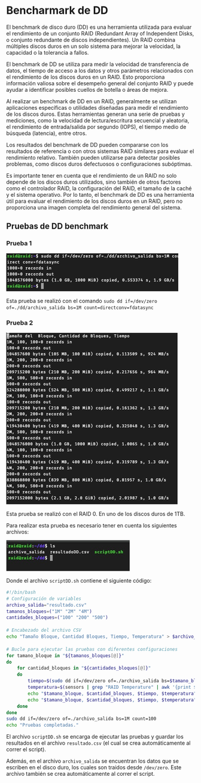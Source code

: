 # Bencharmark de DD

El benchmark de disco duro (DD) es una herramienta utilizada para evaluar el rendimiento de un conjunto RAID (Redundant Array of Independent Disks, o conjunto redundante de discos independientes). Un RAID combina múltiples discos duros en un solo sistema para mejorar la velocidad, la capacidad o la tolerancia a fallos.

El benchmark de DD se utiliza para medir la velocidad de transferencia de datos, el tiempo de acceso a los datos y otros parámetros relacionados con el rendimiento de los discos duros en un RAID. Esto proporciona información valiosa sobre el desempeño general del conjunto RAID y puede ayudar a identificar posibles cuellos de botella o áreas de mejora.

Al realizar un benchmark de DD en un RAID, generalmente se utilizan aplicaciones específicas o utilidades diseñadas para medir el rendimiento de los discos duros. Estas herramientas generan una serie de pruebas y mediciones, como la velocidad de lectura/escritura secuencial y aleatoria, el rendimiento de entrada/salida por segundo (IOPS), el tiempo medio de búsqueda (latencia), entre otros.

Los resultados del benchmark de DD pueden compararse con los resultados de referencia o con otros sistemas RAID similares para evaluar el rendimiento relativo. También pueden utilizarse para detectar posibles problemas, como discos duros defectuosos o configuraciones subóptimas.

Es importante tener en cuenta que el rendimiento de un RAID no solo depende de los discos duros utilizados, sino también de otros factores como el controlador RAID, la configuración del RAID, el tamaño de la caché y el sistema operativo. Por lo tanto, el benchmark de DD es una herramienta útil para evaluar el rendimiento de los discos duros en un RAID, pero no proporciona una imagen completa del rendimiento general del sistema.

## Pruebas de DD benchmark

### Prueba 1

![Prueba 1](./img/PruebaInicialDD.jpg)

Esta prueba se realizó con el comando `sudo dd if=/dev/zero of=./dd/archivo_salida bs=1M count=directconv=fdatasync`

### Prueba 2

![Prueba 2](./img/PruebaFinalDD.jpg)

Esta prueba se realizó con el RAID 0. En uno de los discos duros de 1TB.

Para realizar esta prueba es necesario tener en cuenta los siguientes archivos:

![ArchivosDD](./img/ArchivosNecesariosDD.jpg)

Donde el archivo `scriptDD.sh` contiene el siguiente código:

```bash
#!/bin/bash
# Configuración de variables
archivo_salida="resultado.csv"
tamanos_bloques=("1M" "2M" "4M")
cantidades_bloques=("100" "200" "500")

# Encabezado del archivo CSV
echo "Tamaño Bloque, Cantidad Bloques, Tiempo, Temperatura" > $archivo_salida

# Bucle para ejecutar las pruebas con diferentes configuraciones
for tamano_bloque in "${tamanos_bloques[@]}"
do
    for cantidad_bloques in "${cantidades_bloques[@]}"
    do
        tiempo=$(sudo dd if=/dev/zero of=./archivo_salida bs=$tamano_bloque count=$cantidad_bloques 2>&1 | grep "elapsed" | awk '{print $NF}')
        temperatura=$(sensors | grep "RAID Temperature" | awk '{print $3}')
        echo "$tamano_bloque, $cantidad_bloques, $tiempo, $temperatura"
        echo "$tamano_bloque, $cantidad_bloques, $tiempo, $temperatura" >> $archivo_salida
    done
done
sudo dd if=/dev/zero of=./archivo_salida bs=1M count=100
echo "Pruebas completadas."
```

El archivo `scriptDD.sh` se encarga de ejecutar las pruebas y guardar los resultados en el archivo `resultado.csv` (el cual se crea automáticamente al correr el script).

Además, en el archivo `archivo_salida` se encuentran los datos que se escriben en el disco duro, los cuales son traidos desde `/dev/zero`. Este archivo también se crea automáticamente al correr el script.
